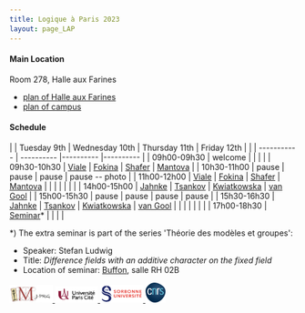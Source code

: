 ```yaml
---
title: Logique à Paris 2023
layout: page_LAP
---
```

#### Main Location
Room 278, Halle aux Farines
- [plan of Halle aux Farines][HAF]
- [plan of campus][campus]

#### Schedule

| | Tuesday 9th | Wednesday 10th | Thursday 11th | Friday 12th |
| | ----------- | ---------- |---------- |---------- |
| 09h00-09h30 | welcome |  |  |  |
| 09h30-10h30 | [Viale][TA]         | [Fokina][TA]         | [Shafer][TA]           | [Mantova][TA]          |
| 10h30-11h00 | pause               | pause                | pause                  | pause -- photo         |
| 11h00-12h00 | [Viale][TA]         | [Fokina][TA]         | [Shafer][TA]           | [Mantova][TA]          |
|             | | | | |
| 14h00-15h00 | [Jahnke][TA]        | [Tsankov][TA]        | [Kwiatkowska][TA]      | [van Gool][TA]         |
| 15h00-15h30 | pause               | pause                | pause                  | pause                  |
| 15h30-16h30 | [Jahnke][TA]        | [Tsankov][TA]        | [Kwiatkowska][TA]      | [van Gool][TA]         |
|             |                     |                      |                        |                        |
| 17h00-18h30 | [Seminar][seminar]* |                      |                        |                        |

*) The extra seminar is part of the series 'Théorie des modèles et groupes': 

 - Speaker: Stefan Ludwig
 - Title: _Difference fields with an additive character on the fixed field_
 - Location of seminar: [Buffon][campus], salle RH 02B

[campus]: /IMAGES/plan_campus.png
[HAF]: /IMAGES/plan_HAF.png

[seminar]:  https://www.imj-prg.fr/gestion/evenement/affEvenement/71
[TA]: /LAP/LAPabstracts.html

<a href="/ICONS/imj-prg.png"><img src="/ICONS/imj-prg.png" alt="IMJ-PRG" width="15%">
<a href="/ICONS/upc.png"><img src="/ICONS/upc.png" alt="Université Paris Cité" width="15%">
<a href="/ICONS/sorbonne.png"><img src="/ICONS/sorbonne.png" alt="Sorbonne Université" width="15%">
<a href="/ICONS/cnrs.png"><img src="/ICONS/cnrs.png" alt="CNRS" width="7%">

[UPC]:  https://u-paris.fr/
[IMJ-PRG]: https://www.imj-prg.fr/
[LM]:   https://www.imj-prg.fr/lm/
